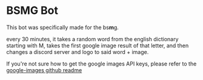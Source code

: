 # BS**M**G Bot

This bot was specifically made for the bs**m**g. 

every 30 minutes, it takes a random word from the english dictionary starting with M, takes the first google image result of that letter, and then changes a discord server and logo to said word + image.

If you're not sure how to get the google images API keys, please refer to the [google-images github readme](https://github.com/vadimdemedes/google-images)